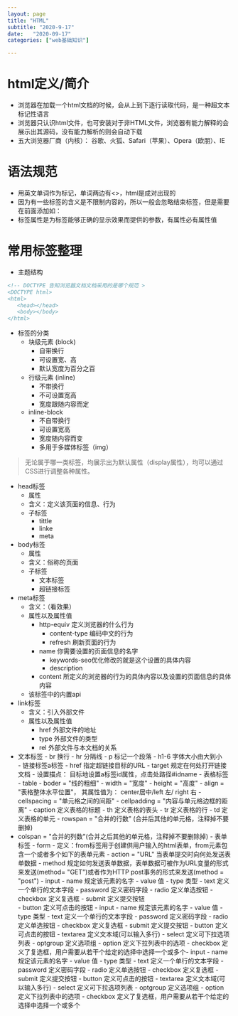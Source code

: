 ```yaml
---
layout: page
title: "HTML"
subtitle: "2020-9-17"
date:   "2020-09-17"
categories: ["web基础知识"]

---
```


# html定义/简介
- 浏览器在加载一个html文档的时候，会从上到下逐行读取代码，是一种超文本标记性语言
- 浏览器只认识html文件，也可安装对于非HTML文件，浏览器有能力解释的会展示出其源码，没有能力解析的则会自动下载
- 五大浏览器厂商（内核）： 谷歌、火狐、Safari（苹果）、Opera（欧朋）、IE

# 语法规范
- 用英文单词作为标记，单词两边有<>，html是成对出现的
- 因为有一些标签的含义是不限制内容的，所以一般会忽略结束标签，但是需要在前面添加如：<div />
- 标签属性是为标签能够正确的显示效果而提供的参数，有属性必有属性值

# 常用标签整理
- 主题结构

```html
<!-- DOCTYPE 告知浏览器文档文档采用的是哪个规范 >
<DOCTYPE html>
<html>
   <head></head>
   <body></body>
</html>
```

- 标签的分类
   - 块级元素 (block)
      - 自带换行
      - 可设置宽、高
      - 默认宽度为百分之百
   - 行级元素 (inline)
      - 不带换行
      - 不可设置宽高
      - 宽度跟随内容而定
   - inline-block
      - 不自带换行
      - 可设置宽高
      - 宽度随内容而变
      - 多用于多媒体标签（img）

> 无论属于哪一类标签，均展示出为默认属性（display属性），均可以通过CSS进行调整各种属性。

- head标签
   - 属性
   - 含义：定义该页面的信息、行为
   - 子标签
      - tittle
      - linke
      - meta
- body标签
   - 属性
   - 含义：俗称的页面
   - 子标签
      - 文本标签
      - 超链接标签
- meta标签
   - 含义：（看效果）
   - 属性以及属性值
      - http-equiv 定义浏览器的什么行为
         - content-type 编码中文的行为
         - refresh 刷新页面的行为
      - name 你需要设置的页面信息的名字
         - keywords-seo优化修改的就是这个设置的具体内容
         - description
      - content 所定义的浏览器的行为的具体内容以及设置的页面信息的具体内容    
   - 该标签中的内置api
- link标签
   - 含义：引入外部文件
   - 属性以及属性值
      - href 外部文件的地址
      - type 外部文件的类型
      - rel 外部文件与本文档的关系
- 文本标签 
           -  br 换行
           -  hr 分隔线
           -  p  标记一个段落
           -  h1-6 字体大小由大到小             
      - 链接标签a标签 
           - href 指定超链接目标的URL
           - target  规定在何处打开链接文档
           - 设置描点： 目标地设置a标签id属性，点击处路径#idname
      - 表格标签 
           - table 
               - boder = "线的粗细" 
               - width = "宽度"
               - height = "高度"
               - align = "表格整体水平位置"， 其属性值为： center居中/left 左/ right 右 
               - cellspacing = "单元格之间的间距" 
               - cellpadding = "内容与单元格边框的距离" 
               - caption  定义表格的标题
               - th 定义表格的表头
               - tr  定义表格的行
               - td 定义表格的单元
               - rowspan = "合并的行数" (合并后其他的单元格，注释掉不要删掉)
- colspan = "合并的列数"(合并之后其他的单元格，注释掉不要删除掉)
      - 表单标签 
         - form 
            - 定义：from标签用于创建供用户输入的html表单，from元素包含一个或者多个如下的表单元素
            -  action = "URL" 当表单提交时向何处发送表单数据
            -   method   规定如何发送表单数据，表单数据可被作为URL变量的形式来发送(method= "GET")或者作为HTTP post事务的形式来发送(method = "post")
         - input 
            - name 规定该元素的名字
            - value 值
            - type 类型
                  - text 定义一个单行的文本字段
                  - password 定义密码字段
                  - radio 定义单选按钮
                  - checkbox 定义复选框
                  - submit 定义提交按钮         
                  - button 定义可点击的按钮
                  - input 
               - name 规定该元素的名字
               - value 值
               - type 类型
                  - text 定义一个单行的文本字段
                  - password 定义密码字段
                  - radio 定义单选按钮
                  - checkbox 定义复选框
                  - submit 定义提交按钮
            - button 定义可点击的按钮
            - textarea 定义文本域(可以输入多行)
            - select 定义可下拉选项列表
            - optgroup 定义选项组
            - option 定义下拉列表中的选项
             - checkbox 定义了复选框，用户需要从若干个给定的选择中选择一个或多个- input 
               - name 规定该元素的名字
               - value 值
               - type 类型
                  - text 定义一个单行的文本字段
                  - password 定义密码字段
                  - radio 定义单选按钮
                  - checkbox 定义复选框
                  - submit 定义提交按钮
            - button 定义可点击的按钮
            - textarea 定义文本域(可以输入多行)
            - select 定义可下拉选项列表
            - optgroup 定义选项组
            - option 定义下拉列表中的选项
             - checkbox 定义了复选框，用户需要从若干个给定的选择中选择一个或多个

             
